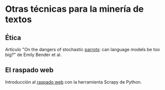 
Otras técnicas para la minería de textos
========================================

## Ética

Artículo "On the dangers of stochastic [parrots][parrots]: can language models be too big?" de Emily Bender et al.

[parrots]: http://faculty.washington.edu/ebender/papers/Stochastic_Parrots.pdf

## El raspado web

Introducción al [raspado web][raspado] con la herramienta Scrapy de Python.

[raspado]: https://docs.scrapy.org/en/latest/intro/tutorial.html


